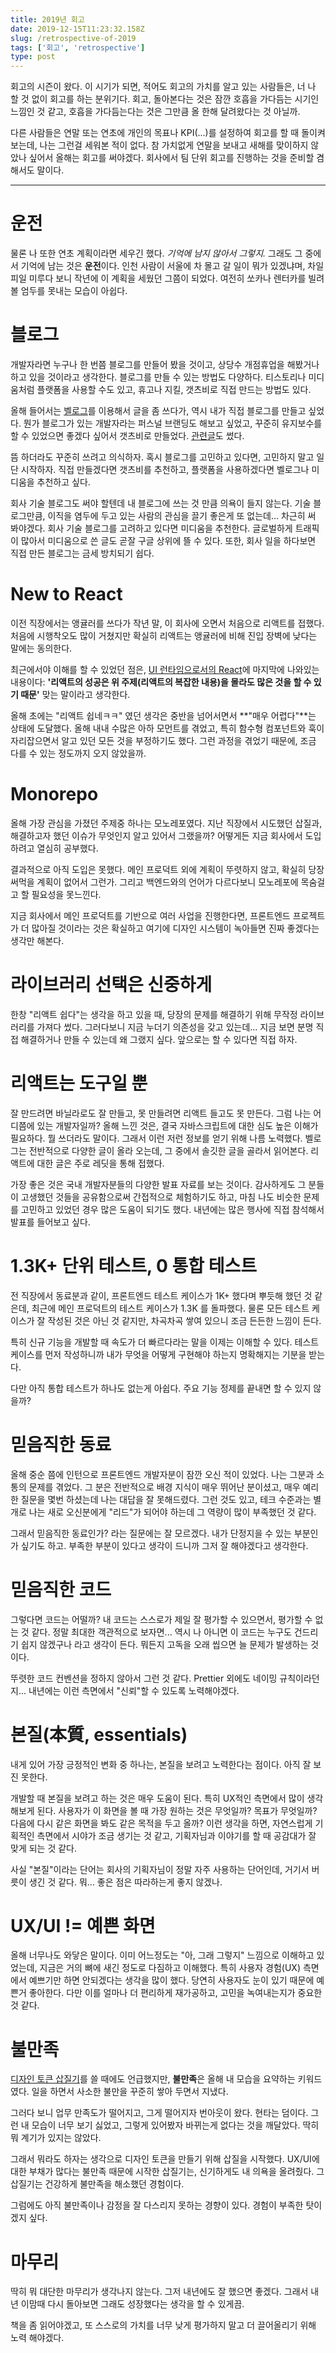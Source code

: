 ```yaml
---
title: 2019년 회고
date: 2019-12-15T11:23:32.158Z
slug: /retrospective-of-2019
tags: ['회고', 'retrospective']
type: post
---
```


회고의 시즌이 왔다. 이 시기가 되면, 적어도 회고의 가치를 알고 있는 사람들은, 너 나 할 것 없이 회고를 하는 분위기다.
회고, 돌아본다는 것은 잠깐 호흡을 가다듬는 시기인 느낌인 것 같고, 호흡을 가다듬는다는 것은 그만큼 올 한해 달려왔다는 것 아닐까.

<!-- end -->

다른 사람들은 연말 또는 연초에 개인의 목표나 KPI(...)를 설정하여 회고를 할 때 돌이켜보는데,
나는 그런걸 세워본 적이 없다. 참 가치없게 연말을 보내고 새해를 맞이하지 않았나 싶어서 올해는 회고를 써야겠다.
회사에서 팀 단위 회고를 진행하는 것을 준비할 겸 해서도 말이다.

---

# 운전

물론 나 또한 연초 계획이라면 세우긴 했다. _기억에 남지 않아서 그렇지._ 그래도 그 중에서 기억에 남는 것은 **운전**이다.
인천 사람이 서울에 차 몰고 갈 일이 뭐가 있겠냐며, 차일피일 미루다 보니 작년에 이 계획을 세웠던 그쯤이 되었다.
여전히 쏘카나 렌터카를 빌려볼 엄두를 못내는 모습이 아쉽다.

# 블로그

개발자라면 누구나 한 번쯤 블로그를 만들어 봤을 것이고, 상당수 개점휴업을 해봤거나 하고 있을 것이라고 생각한다.
블로그를 만들 수 있는 방법도 다양하다. 티스토리나 미디움처럼 플랫폼을 사용할 수도 있고, 휴고나 지킬, 갯츠비로 직접 만드는 방법도 있다.

올해 들어서는 [벨로그](https://velog.io/)를 이용해서 글을 좀 쓰다가, 역시 내가 직접 블로그를 만들고 싶었다.
뭔가 블로그가 있는 개발자라는 퍼스널 브랜딩도 해보고 싶었고, 꾸준히 유지보수를 할 수 있었으면 좋겠다 싶어서 갯츠비로 만들었다.
[관련글](/posts/build-a-blog-with-gatsby-and-typescript-part-1)도 썼다.

뜸 하더라도 꾸준히 쓰려고 의식하자. 혹시 블로그를 고민하고 있다면, 고민하지 말고 일단 시작하자.
직접 만들겠다면 갯츠비를 추천하고, 플랫폼을 사용하겠다면 벨로그나 미디움을 추천하고 싶다.

회사 기술 블로그도 써야 할텐데 내 블로그에 쓰는 것 만큼 의욕이 들지 않는다.
기술 블로그만큼, 이직을 염두에 두고 있는 사람의 관심을 끌기 좋은게 또 없는데... 차근히 써 봐야겠다.
회사 기술 블로그를 고려하고 있다면 미디움을 추천한다. 글로벌하게 트래픽이 많아서 미디움으로 쓴 글도 곧잘 구글 상위에 뜰 수 있다.
또한, 회사 일을 하다보면 직접 만든 블로그는 금세 방치되기 쉽다.

# New to React

이전 직장에서는 앵귤러를 쓰다가 작년 말, 이 회사에 오면서 처음으로 리액트를 접했다.
처음에 시행착오도 많이 거쳤지만 확실히 리액트는 앵귤러에 비해 진입 장벽에 낮다는 말에는 동의한다.

최근에서야 이해를 할 수 있었던 점은, [UI 런타임으로서의 React](https://overreacted.io/ko/react-as-a-ui-runtime/)에 마지막에 나와있는 내용이다:
**'리액트의 성공은 위 주제(리액트의 복잡한 내용)을 몰라도 많은 것을 할 수 있기 때문'** 맞는 말이라고 생각한다.

올해 초에는 "리액트 쉽네ㅋㅋ" 였던 생각은 중반을 넘어서면서 **"매우 어렵다"**는 상태에 도달했다.
올해 내내 수많은 아하 모먼트를 겪었고, 특히 함수형 컴포넌트와 훅이 자리잡으면서 알고 있던 모든 것을 부정하기도 했다.
그런 과정을 겪었기 때문에, 조금 다를 수 있는 정도까지 오지 않았을까.

# Monorepo

올해 가장 관심을 가졌던 주제중 하나는 모노레포였다.
지난 직장에서 시도했던 삽질과, 해결하고자 했던 이슈가 무엇인지 알고 있어서 그랬을까?
어떻게든 지금 회사에서 도입하려고 열심히 공부했다.

결과적으로 아직 도입은 못했다. 메인 프로덕트 외에 계획이 뚜렷하지 않고, 확실히 당장 써먹을 계획이 없어서 그런가.
그리고 백엔드와의 언어가 다르다보니 모노레포에 목숨걸고 할 필요성을 못느낀다.

지금 회사에서 메인 프로덕트를 기반으로 여러 사업을 진행한다면, 프론트엔드 프로젝트가 더 많아질 것이라는 것은 확실하고
여기에 디자인 시스템이 녹아들면 진짜 좋겠다는 생각만 해본다.

# 라이브러리 선택은 신중하게

한창 "리액트 쉽다"는 생각을 하고 있을 때, 당장의 문제를 해결하기 위해 무작정 라이브러리를 가져다 썼다.
그러다보니 지금 누더기 의존성을 갖고 있는데... 지금 보면 분명 직접 해결하거나 만들 수 있는데 왜 그랬지 싶다.
앞으로는 할 수 있다면 직접 하자.

# 리액트는 도구일 뿐

잘 만드려면 바닐라로도 잘 만들고, 못 만들려면 리액트 들고도 못 만든다. 그럼 나는 어디쯤에 있는 개발자일까?
올해 느낀 것은, 결국 자바스크립트에 대한 심도 높은 이해가 필요하다. 뭘 쓰더라도 말이다.
그래서 이런 저런 정보를 얻기 위해 나름 노력했다. 벨로그는 전반적으로 다양한 글이 올라 오는데,
그 중에서 솔깃한 글을 골라서 읽어본다. 리액트에 대한 글은 주로 레딧을 통해 접했다.

가장 좋은 것은 국내 개발자분들의 다양한 발표 자료를 보는 것이다. 감사하게도 그 분들이 고생했던 것들을 공유함으로써
간접적으로 체험하기도 하고, 마침 나도 비슷한 문제를 고민하고 있었던 경우 많은 도움이 되기도 했다.
내년에는 많은 행사에 직접 참석해서 발표를 들어보고 싶다.

# 1.3K+ 단위 테스트, 0 통합 테스트

전 직장에서 동료분과 같이, 프론트엔드 테스트 케이스가 1K+ 했다며 뿌듯해 했던 것 같은데,
최근에 메인 프로덕트의 테스트 케이스가 1.3K 를 돌파했다. 물론 모든 테스트 케이스가 잘 작성된 것은 아닌 것 같지만,
차곡차곡 쌓여 있으니 조금 든든한 느낌이 든다.

특히 신규 기능을 개발할 때 속도가 더 빠르다라는 말을 이제는 이해할 수 있다.
테스트 케이스를 먼저 작성하니까 내가 무엇을 어떻게 구현해야 하는지 명확해지는 기분을 받는다.

다만 아직 통합 테스트가 하나도 없는게 아쉽다. 주요 기능 정제를 끝내면 할 수 있지 않을까?

# 믿음직한 동료

올해 중순 쯤에 인턴으로 프론트엔드 개발자분이 잠깐 오신 적이 있었다. 나는 그분과 소통의 문제를 겪었다.
그 분은 전반적으로 배경 지식이 매우 뛰어난 분이셨고, 매우 예리한 질문을 몇번 하셨는데 나는 대답을 잘 못해드렸다.
그런 것도 있고, 테크 수준과는 별개로 나는 새로 오신분에게 "리드"가 되어야 하는데 그 역량이 많이 부족했던 것 같다.

그래서 믿음직한 동료인가? 라는 질문에는 잘 모르겠다. 내가 단정지을 수 있는 부분인가 싶기도 하고.
부족한 부분이 있다고 생각이 드니까 그저 잘 해야겠다고 생각한다.

# 믿음직한 코드

그렇다면 코드는 어떨까? 내 코드는 스스로가 제일 잘 평가할 수 있으면서, 평가할 수 없는 것 같다.
정말 최대한 객관적으로 보자면... 역시 나 아니면 이 코드는 누구도 건드리기 쉽지 않겠구나 라고 생각이 든다.
뭐든지 고독을 오래 씹으면 늘 문제가 발생하는 것이다.

뚜렷한 코드 컨벤션을 정하지 않아서 그런 것 같다. Prettier 외에도 네이밍 규칙이라던지...
내년에는 이런 측면에서 "신뢰"할 수 있도록 노력해야겠다.

# 본질(本質, essentials)

내게 있어 가장 긍정적인 변화 중 하나는, 본질을 보려고 노력한다는 점이다. 아직 잘 보진 못한다.

개발할 때 본질을 보려고 하는 것은 매우 도움이 된다. 특히 UX적인 측면에서 많이 생각해보게 된다.
사용자가 이 화면을 볼 때 가장 원하는 것은 무엇일까? 목표가 무엇일까? 다음에 다시 같은 화면을 봐도 같은 목적을 두고 올까?
이런 생각을 하면, 자연스럽게 기획적인 측면에서 시야가 조금 생기는 것 같고, 기획자님과 이야기를 할 때 공감대가 잘 맞게 되는 것 같다.

사실 "본질"이라는 단어는 회사의 기획자님이 정말 자주 사용하는 단어인데, 거기서 버릇이 생긴 것 같다. 뭐... 좋은 점은 따라하는게 좋지 않겠나.

# UX/UI != 예쁜 화면

올해 너무나도 와닿은 말이다. 이미 어느정도는 "아, 그래 그렇지" 느낌으로 이해하고 있었는데, 지금은 거의 뼈에 새긴 정도로 다짐하고 이해했다.
특히 사용자 경험(UX) 측면에서 예쁘기만 하면 안되겠다는 생각을 많이 했다. 당연히 사용자도 눈이 있기 때문에 예쁜거 좋아한다.
다만 이를 얼마나 더 편리하게 재가공하고, 고민을 녹여내는지가 중요한 것 같다.

# 불만족

[디자인 토큰 삽질기](/posts/some-waste-of-times-for-design-token)를 쓸 때에도 언급했지만,
**불만족**은 올해 내 모습을 요약하는 키워드였다. 일을 하면서 사소한 불만을 꾸준히 쌓아 두면서 지냈다.

그러다 보니 업무 만족도가 떨어지고, 그게 떨어지자 번아웃이 왔다. 현타는 덤이다.
그런 내 모습이 너무 보기 싫었고, 그렇게 있어봤자 바뀌는게 없다는 것을 깨달았다. 딱히 뭐 계기가 있지는 않았다.

그래서 뭐라도 하자는 생각으로 디자인 토큰을 만들기 위해 삽질을 시작했다.
UX/UI에 대한 부채가 많다는 불만족 때문에 시작한 삽질기는, 신기하게도 내 의욕을 올려줬다.
그 삽질기는 건강하게 불만족을 해소했던 경험이다.

그럼에도 아직 불만족이나 감정을 잘 다스리지 못하는 경향이 있다. 경험이 부족한 탓이겠지 싶다.

# 마무리

딱히 뭐 대단한 마무리가 생각나지 않는다. 그저 내년에도 잘 했으면 좋겠다. 그래서 내년 이맘때 다시 돌아보면 그래도 성장했다는 생각을 할 수 있게끔.

책을 좀 읽어야겠고, 또 스스로의 가치를 너무 낮게 평가하지 말고 더 끌어올리기 위해 노력 해야겠다.

